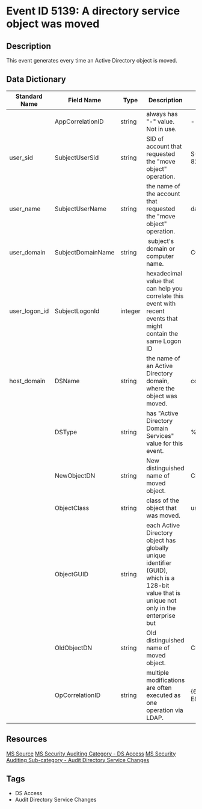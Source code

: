 # Event ID 5139: A directory service object was moved

## Description
This event generates every time an Active Directory object is moved.

## Data Dictionary
|Standard Name|Field Name|Type|Description|Sample Value|
|---|---|---|---|---|
||AppCorrelationID|string|always has "-" value. Not in use.|-|
|user_sid|SubjectUserSid|string|SID of account that requested the "move object" operation.|S-1-5-21-3457937927-2839227994-823803824-1104|
|user_name|SubjectUserName|string|the name of the account that requested the "move object" operation.|dadmin|
|user_domain|SubjectDomainName|string| subject's domain or computer name.|CONTOSO|
|user_logon_id|SubjectLogonId|integer|hexadecimal value that can help you correlate this event with recent events that might contain the same Logon ID||
|host_domain|DSName|string|the name of an Active Directory domain, where the object was moved.|contoso.local|
||DSType|string|has "Active Directory Domain Services" value for this event.|%%14676|
||NewObjectDN|string|New distinguished name of moved object.|CN=NewUser,CN=Users,DC=contoso,DC=local|
||ObjectClass|string|class of the object that was moved.|user|
||ObjectGUID|string|each Active Directory object has globally unique identifier (GUID), which is a 128-bit value that is unique not only in the enterprise but||
||OldObjectDN|string|Old distinguished name of moved object.|CN=NewUser,CN=Builtin,DC=contoso,DC=local|
||OpCorrelationID|string|multiple modifications are often executed as one operation via LDAP.|{67A42C05-A70D-4348-AF19-E883CB1FCA9C}|

## Resources
[MS Source](https://github.com/MicrosoftDocs/windows-itpro-docs/blob/master/windows/security/threat-protection/auditing/event-5139.md)
[MS Security Auditing Category - DS Access](https://docs.microsoft.com/en-us/windows/security/threat-protection/auditing/advanced-security-audit-policy-settings#ds-access)
[MS Security Auditing Sub-category - Audit Directory Service Changes](https://github.com/MicrosoftDocs/windows-itpro-docs/tree/master/windows/security/threat-protection/auditing/audit-directory-service-changes.md)

## Tags
* DS Access
* Audit Directory Service Changes